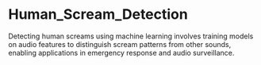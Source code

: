 # Human_Scream_Detection
Detecting human screams using machine learning involves training models on audio features to distinguish scream patterns from other sounds, enabling applications in emergency response and audio surveillance.

